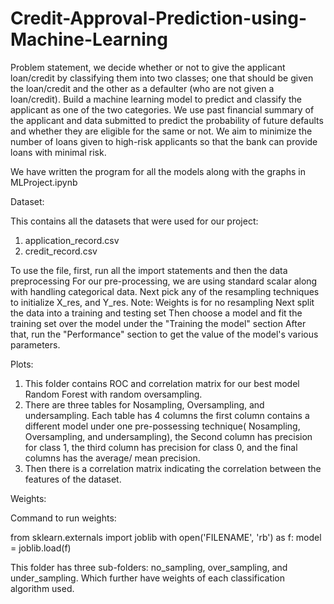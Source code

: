 # Credit-Approval-Prediction-using-Machine-Learning
Problem statement, we decide whether or not to give the applicant loan/credit by classifying them into two classes; one that should be given the loan/credit and the other as a defaulter (who are not given a loan/credit). Build a machine learning model to predict and classify the applicant as one of the two categories.
We use past financial summary of the applicant and data submitted to predict the probability of future defaults and whether they are eligible for the same or not. We aim to minimize the number of loans given to high-risk applicants so that the bank can provide loans with minimal risk. 

We have written the program for all the models along with the graphs in MLProject.ipynb

Dataset: 

This contains all the datasets that were used for our project: 
1) application_record.csv 
2) credit_record.csv

To use the file, first, run all the import statements and then the data preprocessing
For our pre-processing, we are using standard scalar along with handling categorical data. 
Next pick any of the resampling techniques to initialize X_res, and Y_res.
Note: Weights is for no resampling
Next split the data into a training and testing set
Then choose a model and fit the training set over the model under the "Training the model" section
After that, run the "Performance" section to get the value of the model's various parameters.

Plots:
1) This folder contains ROC and correlation matrix for our best model Random Forest with random oversampling.
2) There are three tables for Nosampling, Oversampling, and undersampling. Each table has 4 columns the first column contains a different model under one pre-possessing technique( Nosampling, Oversampling, and undersampling), the Second column has precision for class 1, the third column has precision for class 0, and the final columns has the average/ mean precision.
3) Then there is a correlation matrix indicating the correlation between the features of the dataset.

Weights:

Command to run weights:

from sklearn.externals import joblib
with open('FILENAME', 'rb') as f:
    model = joblib.load(f)
    
This folder has three sub-folders: no_sampling, over_sampling, and under_sampling. 
Which further have weights of each classification algorithm used.
